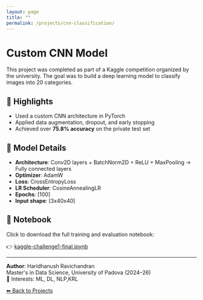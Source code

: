 ```yaml
---
layout: page
title: ""
permalink: /projects/cnn-classification/
---
```

# Custom CNN Model
This project was completed as part of a Kaggle competition organized by the university. The goal was to build a deep learning model to classify images into 20 categories.

## 📌 Highlights
- Used a custom CNN architecture in PyTorch
- Applied data augmentation, dropout, and early stopping
- Achieved over **75.8% accuracy** on the private test set

## 🧠 Model Details

- **Architecture**: Conv2D layers + BatchNorm2D + ReLU + MaxPooling → Fully connected layers
- **Optimizer**: AdamW
- **Loss**: CrossEntropyLoss
- **LR Scheduler**: CosineAnnealingLR
- **Epochs**: [100]
- **Input shape**: [3x40x40]

## 📁 Notebook
Click to download the full training and evaluation notebook:

👉 [kaggle-challenge1-final.ipynb](./kaggle-challenge1-final.ipynb)

---

**Author**: Haridhanush Ravichandran  
Master's in Data Science, University of Padova (2024–26)  
📌 Interests: ML, DL, NLP,KRL

[⬅ Back to Projects](/projects/)
